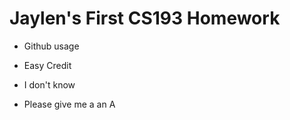 # Jaylen's First CS193 Homework

- Github usage 

- Easy Credit

- I don't know

- Please give me a an A
